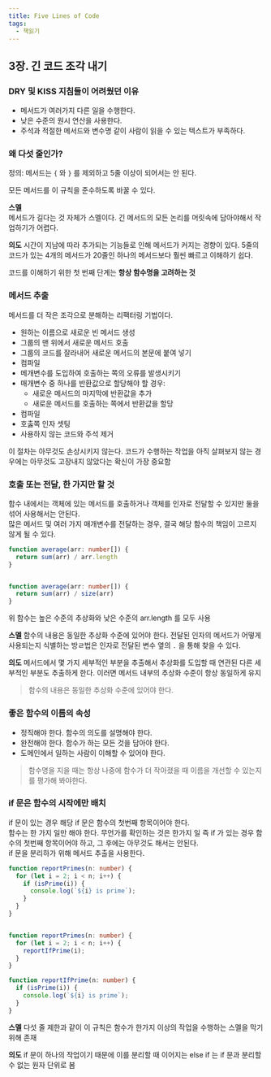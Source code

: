 ```yaml
---
title: Five Lines of Code
tags:
  - 책읽기
---
```


## 3장. 긴 코드 조각 내기

### DRY 및 KISS 지침들이 어려웠던 이유
- 메서드가 여러가지 다른 일을 수행한다.
- 낮은 수준의 원시 연산을 사용한다.
- 주석과 적절한 메서드와 변수명 같이 사람이 읽을 수 있는 텍스트가 부족하다.

### 왜 다섯 줄인가?
정의: 메서드는 `{` 와 `}` 를 제외하고 5줄 이상이 되어서는 안 된다.

모든 메서드를 이 규칙을 준수하도록 바꿀 수 있다.

**스멜**  
메서드가 길다는 것 자체가 스멜이다. 긴 메서드의 모든 논리를 머릿속에 담아야해서 작업하기가 어렵다. 

**의도**
시간이 지남에 따라 추가되는 기능들로 인해 메서드가 커지는 경향이 있다. 5줄의 코드가 있는 4개의 메서드가 20줄인 하나의 메서드보다 훨씬 빠르고 이해하기 쉽다.

코드를 이해하기 위한 첫 번째 단계는 **항상 함수명을 고려하는 것**  

### 메서드 추출
메서드를 더 작은 조각으로 분해하는 리팩터링 기법이다.

- 원하는 이름으로 새로운 빈 메서드 생성
- 그룹의 맨 위에서 새로운 메서드 호출
- 그룹의 코드를 잘라내어 새로운 메서드의 본문에 붙여 넣기
- 컴파일
- 메개변수를 도입하여 호출하는 쪽의 오류를 발생시키기
- 매개변수 중 하나를 반환값으로 할당해야 할 경우: 
  - 새로운 메서드의 마지막에 반환값을 추가
  - 새로운 메서드를 호출하는 쪽에서 반환값을 할당
- 컴파일
- 호춣쪽 인자 셋팅
- 사용하지 않는 코드와 주석 제거

이 절차는 아무것도 손상시키지 않는다. 코드가 수행하는 작업을 아직 살펴보지 않는 경우에는 아무것도 고장내지 않았다는 확신이 가장 중요함

### 호출 또는 전달, 한 가지만 할 것  
함수 내에서는 객체에 있는 메서드를 호출하거나 객체를 인자로 전달할 수 있지만 둘을 섞어 사용해서는 안된다.  
많은 메서드 및 여러 가지 매개변수를 전달하는 경우, 결국 해당 함수의 책임이 고르지 않게 될 수 있다.  

```ts
function average(arr: number[]) {
  return sum(arr) / arr.length
}


function average(arr: number[]) {
  return sum(arr) / size(arr)
}
```
위 함수는 높은 수준의 추상화와 낮은 수준의 arr.length 를 모두 사용

**스멜**
함수의 내용은 동일한 추상화 수준에 있어야 한다. 전달된 인자의 메서드가 어떻게 사용되는지 식별하는 방ㄹ법은 인자로 전달된 변수 옆의 `.` 을 통해 찾을 수 있다. 

**의도**
메서드에서 몇 가지 세부적인 부분을 추출해서 추상화를 도입할 때 연관된 다른 세부적인 부분도 추출하게 한다. 이러면 메서드 내부의 추상화 수준이 항상 동일하게 유지  
> 함수의 내용은 동일한 추상화 수준에 있어야 한다.

### 좋은 함수의 이름의 속성
- 정직해야 한다. 함수의 의도를 설명해야 한다. 
- 완전해야 한다. 함수가 하는 모든 것을 담아야 한다.
- 도메인에서 일하는 사람이 이해할 수 있어야 한다. 

> 함수명을 지을 때는 항상 나중에 함수가 더 작아졌을 때 이름을 개선할 수 있는지를 평가해 봐야한다. 

### if 문은 함수의 시작에만 배치
if 문이 있는 경우 해당 if 문은 함수의 첫번째 항목이어야 한다.  
함수는 한 가지 일만 해야 한다. 무언가를 확인하는 것은 한가지 일 즉 if 가 있는 경우 함수의 첫번째 항목이어야 하고, 그 후에는 아무것도 해서는 안된다.  
if 문을 분리하가 위해 메서드 추출을 사용한다.  

```ts
function reportPrimes(n: number) {
  for (let i = 2; i < n; i++) {
    if (isPrime(i)) {
      console.log(`${i} is prime`);
    }
  }
}


function reportPrimes(n: number) {
  for (let i = 2; i < n; i++) {
    reportIfPrime(i);
  }
}

function reportIfPrime(n: number) {
  if (isPrime(i)) {
    console.log(`${i} is prime`);
  }
}
```

**스멜**
다섯 줄 제한과 같이 이 규칙은 함수가 한가지 이상의 작업을 수행하는 스멜을 막기 위해 존재

**의도**
if 문이 하나의 작업이기 때문에 이를 분리할 때 이어지는 else if 는 if 문과 분리할 수 없는 원자 단위로 봄


